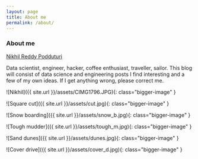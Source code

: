 ```yaml
---
layout: page
title: About me
permalink: /about/
---
```

### About me

<div class="LI-profile-badge"  data-version="v1" data-size="medium" data-locale="en_US" data-type="vertical" data-theme="dark" data-vanity="nikhil-reddy-podduturi-247071a6"><a class="LI-simple-link" href='https://de.linkedin.com/in/nikhil-reddy-podduturi-247071a6?trk=profile-badge'>Nikhil Reddy Podduturi</a></div>

Data scientist, engineer, hacker, coffee enthusiast, traveller, sailor. This blog will consist of data science and engineering posts I find interesting and a few of my own ideas. If I get anything wrong, please correct me.

![Nikhil]({{ site.url }}/assets/CIMG1796.JPG){: class="bigger-image" }

![Square cut]({{ site.url }}/assets/cut.jpg){: class="bigger-image" }

![Snow boarding]({{ site.url }}/assets/snow_b.jpg){: class="bigger-image" }

![Tough mudder]({{ site.url }}/assets/tough_m.jpg){: class="bigger-image" }

![Sand dunes]({{ site.url }}/assets/dunes.jpg){: class="bigger-image" }

![Cover drive]({{ site.url }}/assets/cover_d.jpg){: class="bigger-image" }

